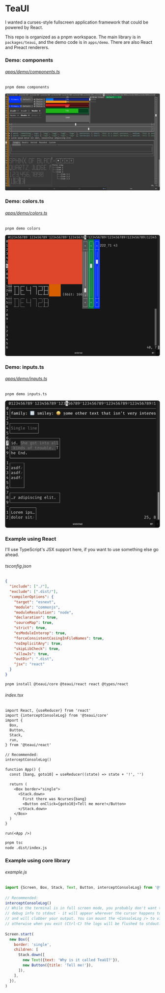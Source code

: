 # TeaUI

I wanted a curses-style fullscreen application framework that could be powered by React.

This repo is organized as a pnpm workspace. The main library is in `packages/teaui`, and the demo code is in `apps/demo`. There are also React and Preact renderers.

### Demo: components

###### [apps/demo/components.ts](https://github.com/colinta/teaui/blob/master/apps/demos/components.ts)

```
pnpm demo components
```

![example of output](https://raw.githubusercontent.com/colinta/teaui/refs/heads/main/readme/components.png)

### Demo: colors.ts

###### [apps/demo/colors.ts](https://github.com/colinta/teaui/blob/master/apps/demos/colors.ts)

```
pnpm demo colors
```

![example of output](https://raw.githubusercontent.com/colinta/teaui/refs/heads/main/readme/colors.png)

### Demo: inputs.ts

###### [apps/demo/inputs.ts](https://github.com/colinta/teaui/blob/master/apps/demos/inputs.ts)

```
pnpm demo inputs.ts
```

![example of output](https://raw.githubusercontent.com/colinta/teaui/refs/heads/main/readme/inputs.png)

### Example using React

I'll use TypeScript's JSX support here, if you want to use something else go ahead.

###### tsconfig.json
```json
{
  "include": ["./"],
  "exclude": [".dist/"],
  "compilerOptions": {
    "target": "esnext",
    "module": "commonjs",
    "moduleResolution": "node",
    "declaration": true,
    "sourceMap": true,
    "strict": true,
    "esModuleInterop": true,
    "forceConsistentCasingInFileNames": true,
    "noImplicitAny": true,
    "skipLibCheck": true,
    "allowJs": true,
    "outDir": ".dist",
    "jsx": "react"
  }
}
```

```bash
pnpm install @teaui/core @teaui/react react @types/react
```

###### index.tsx
```tsx
import React, {useReducer} from 'react'
import {interceptConsoleLog} from '@teaui/core'
import {
  Box,
  Button,
  Stack,
  run,
} from '@teaui/react'

// Recommended:
interceptConsoleLog()

function App() {
  const [bang, goto10] = useReducer((state) => state + '!', '')

  return (
    <Box border="single">
      <Stack.down>
        First there was Ncurses{bang}
        <Button onClick={goto10}>Tell me more!</Button>
      </Stack.down>
    </Box>
  )
}

run(<App />)
```

```bash
pnpm tsc
node .dist/index.js
```

### Example using core library

###### example.js
```javascript
import {Screen, Box, Stack, Text, Button, interceptConsoleLog} from '@teaui/core'

// Recommended:
interceptConsoleLog()
// While the terminal is in full screen mode, you probably don't want to log
// debug info to stdout - it will appear wherever the cursor happens to be,
// and will clobber your output. You can mount the <ConsoleLog /> to view logs,
// otherwise when you exit (Ctrl-C) the logs will be flushed to stdout.

Screen.start(
  new Box({
    border: 'single',
    children: [
      Stack.down([
        new Text({text: 'Why is it called TeaUI?'}),
        new Button({title: 'Tell me!'}),
      ]),
    ],
  }),
)
```
